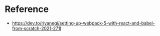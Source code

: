 # Reference
- https://dev.to/riyanegi/setting-up-webpack-5-with-react-and-babel-from-scratch-2021-271l